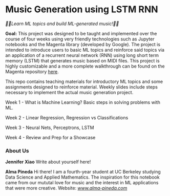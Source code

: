 # Music Generation using LSTM RNN
*🎵🎶Learn ML topics and build ML-generated music!🎵🎶*

**Goal:** This project was designed to be taught and implemented over the course of four weeks using very friendly technologies such as Jupyter notebooks and the Magenta library (developed by Google). The project is intended to introduce users to basic ML topics and reinforce said topics via an application of a recurrent neural network (RNN) using long short term memory (LSTM) that generates music based on MIDI files. This project is highly customizable and a more complete walkthrough can be found on the Magenta repository [here](https://github.com/tensorflow/magenta/tree/master/magenta/models/melody_rnn).

This repo contains teaching materials for introductory ML topics and some assignments designed to reinforce material. Weekly slides include steps necessary to implement the actual music generation project.

Week 1 - What is Machine Learning? Basic steps in solving problems with ML. 

Week 2 - Linear Regression, Regression vs Classifications

Week 3 - Neural Nets, Perceptrons, LSTM

Week 4 - Review and Prep for a Showcase


### About Us
**Jennifer Xiao**
Write about yourself here!

**Alma Pineda**
Hi there! I am a fourth-year student at UC Berkeley studying Data Science and Applied Mathematics. The inspiration for this notebook came from our mututal love for music and the interest in ML applications that were more creative.
Website: *www.alma-pineda.com*
